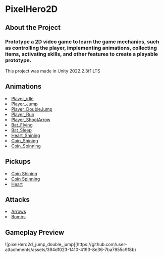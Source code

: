 <h1>PixelHero2D</h1>
<h2>About the Project</h2>
<h3>Prototype a 2D video game to learn the game mechanics, such as controlling the player, implementing animations, collecting items, activating skills, and other features to create a playable prototype.</h3>
<p>This project was made in Unity 2022.2.3f1 LTS</p>
<h2><b>Animations</b></h2>
<p>
  <u>
    <li>Player_idle</li>
    <li>Player_Jump</li>
    <li>Player_DoubleJump</li>
    <li>Player_Run</li>
    <li>Player_ShootArrow</li>
    <li>Bat_Flying</li>
    <li>Bat_Sleep</li>
    <li>Heart_Shining</li>
    <li>Coin_Shining</li>
    <li>Coin_Spinning</li>
    </u>
</p>
<h2>Pickups</h2>
<p>
  <u>
    <li>Coin Shining</li>
    <li>Coin Spinning</li>
    <li>Heart</li>
  </u>
</p>
<h2>Attacks</h2>
<p>
  <u>
    <li>Arrows</li>
    <li>Bombs</li>
  </u>
</p>
<h2>Gameplay Preview</h2>
![pixelHero2d_jump_double_jump](https://github.com/user-attachments/assets/394df023-1410-4193-8e36-7ba7655c9f8b)

